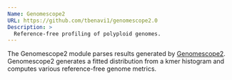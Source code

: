 ```yaml
---
Name: Genomescope2
URL: https://github.com/tbenavi1/genomescope2.0
Description: >
  Reference-free profiling of polyploid genomes.
---
```


The Genomescope2 module parses results generated by
[Genomescope2](https://github.com/tbenavi1/genomescope2.0). Genomescope2 generates a fitted distribution from a kmer histogram and computes various reference-free genome metrics.
